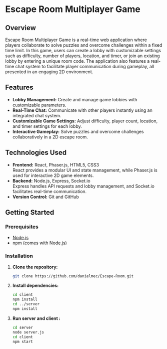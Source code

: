 # Escape Room Multiplayer Game

## Overview
Escape Room Multiplayer Game is a real-time web application where players collaborate to solve puzzles and overcome challenges within a fixed time limit. In this game, users can create a lobby with customizable settings such as difficulty, number of players, location, and timer, or join an existing lobby by entering a unique room code. The application also features a real-time chat system to facilitate player communication during gameplay, all presented in an engaging 2D environment.

## Features
- **Lobby Management:** Create and manage game lobbies with customizable parameters.
- **Real-Time Chat:** Communicate with other players instantly using an integrated chat system.
- **Customizable Game Settings:** Adjust difficulty, player count, location, and timer settings for each lobby.
- **Interactive Gameplay:** Solve puzzles and overcome challenges collaboratively in a 2D escape room.


## Technologies Used
- **Frontend:** React, Phaser.js, HTML5, CSS3  
  React provides a modular UI and state management, while Phaser.js is used for interactive 2D game elements.
- **Backend:** Node.js, Express, Socket.io  
  Express handles API requests and lobby management, and Socket.io facilitates real-time communication.
- **Version Control:** Git and GitHub

## Getting Started

### Prerequisites
- [Node.js](https://nodejs.org/) 
- npm (comes with Node.js)

### Installation

1. **Clone the repository:**
   ```bash
   git clone https://github.com/danielmec/Escape-Room.git

2. **Install dependencies:**
    ```bash
    cd client
    npm install
    cd ../server
    npm install

3. **Run server and client :**

    ```bash
    cd server
    node server.js
    cd client
    npm start


